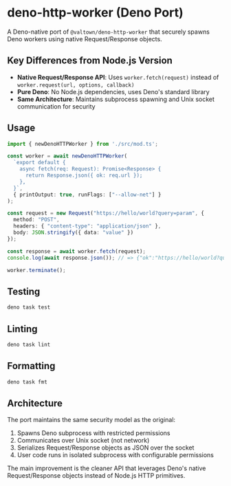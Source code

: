 # deno-http-worker (Deno Port)

A Deno-native port of `@valtown/deno-http-worker` that securely spawns Deno workers using native Request/Response objects.

## Key Differences from Node.js Version

- **Native Request/Response API**: Uses `worker.fetch(request)` instead of `worker.request(url, options, callback)`
- **Pure Deno**: No Node.js dependencies, uses Deno's standard library
- **Same Architecture**: Maintains subprocess spawning and Unix socket communication for security

## Usage

```ts
import { newDenoHTTPWorker } from './src/mod.ts';

const worker = await newDenoHTTPWorker(
  `export default {
    async fetch(req: Request): Promise<Response> {
      return Response.json({ ok: req.url });
    },
  }`,
  { printOutput: true, runFlags: ["--allow-net"] }
);

const request = new Request("https://hello/world?query=param", {
  method: "POST",
  headers: { "content-type": "application/json" },
  body: JSON.stringify({ data: "value" })
});

const response = await worker.fetch(request);
console.log(await response.json()); // => {"ok":"https://hello/world?query=param"}

worker.terminate();
```

## Testing

```bash
deno task test
```

## Linting

```bash
deno task lint
```

## Formatting

```bash
deno task fmt
```

## Architecture

The port maintains the same security model as the original:

1. Spawns Deno subprocess with restricted permissions
2. Communicates over Unix socket (not network)
3. Serializes Request/Response objects as JSON over the socket
4. User code runs in isolated subprocess with configurable permissions

The main improvement is the cleaner API that leverages Deno's native Request/Response objects instead of Node.js HTTP primitives.